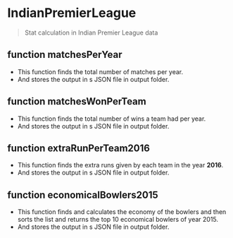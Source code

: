 # IndianPremierLeague
>Stat calculation in Indian Premier League data

## function matchesPerYear
* This function finds the total number of matches per year.
* And stores the output in s JSON file in output folder.



## function matchesWonPerTeam
* This function finds the total number of wins a team had per year.
* And stores the output in s JSON file in output folder.


## function extraRunPerTeam2016
* This function finds the extra runs given by each team in the year **2016**.
* And stores the output in s JSON file in output folder.



## function economicalBowlers2015
* This function finds and calculates the economy of the bowlers and then sorts the list and returns the top 10 economical bowlers of year 2015.
* And stores the output in s JSON file in output folder.